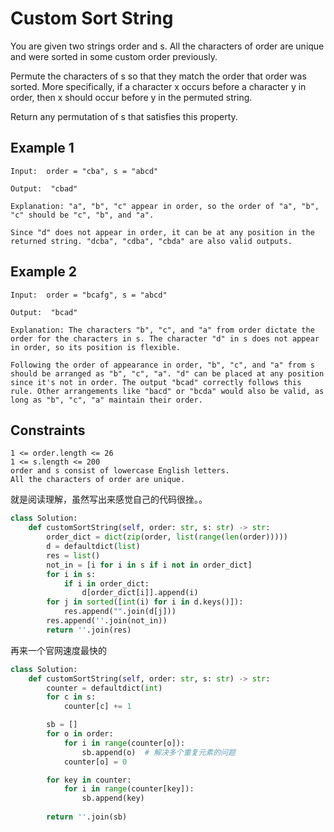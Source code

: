 # Custom Sort String

You are given two strings order and s. All the characters of order are unique and were sorted in some custom order previously.

Permute the characters of s so that they match the order that order was sorted. More specifically, if a character x occurs before a character y in order, then x should occur before y in the permuted string.

Return any permutation of s that satisfies this property.

## Example 1

```text
Input:  order = "cba", s = "abcd" 

Output:  "cbad" 

Explanation: "a", "b", "c" appear in order, so the order of "a", "b", "c" should be "c", "b", and "a".

Since "d" does not appear in order, it can be at any position in the returned string. "dcba", "cdba", "cbda" are also valid outputs.
```

## Example 2

```text
Input:  order = "bcafg", s = "abcd" 

Output:  "bcad" 

Explanation: The characters "b", "c", and "a" from order dictate the order for the characters in s. The character "d" in s does not appear in order, so its position is flexible.

Following the order of appearance in order, "b", "c", and "a" from s should be arranged as "b", "c", "a". "d" can be placed at any position since it's not in order. The output "bcad" correctly follows this rule. Other arrangements like "bacd" or "bcda" would also be valid, as long as "b", "c", "a" maintain their order.
```

## Constraints

```text
1 <= order.length <= 26
1 <= s.length <= 200
order and s consist of lowercase English letters.
All the characters of order are unique.
```

就是阅读理解，虽然写出来感觉自己的代码很挫。。

```python
class Solution:
    def customSortString(self, order: str, s: str) -> str:
        order_dict = dict(zip(order, list(range(len(order)))))
        d = defaultdict(list)
        res = list()
        not_in = [i for i in s if i not in order_dict]
        for i in s:
            if i in order_dict:
                d[order_dict[i]].append(i)
        for j in sorted([int(i) for i in d.keys()]):
            res.append("".join(d[j]))
        res.append(''.join(not_in))
        return ''.join(res)
```

再来一个官网速度最快的

```python
class Solution:
    def customSortString(self, order: str, s: str) -> str:
        counter = defaultdict(int)
        for c in s:
            counter[c] += 1

        sb = []
        for o in order:
            for i in range(counter[o]):
                sb.append(o)  # 解决多个重复元素的问题
            counter[o] = 0

        for key in counter:
            for i in range(counter[key]):
                sb.append(key)
        
        return ''.join(sb)
```
